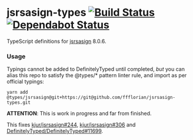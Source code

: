 # jsrsasign-types [![Build Status](https://action-badges.now.sh/ffflorian/jsrsasign-types)](https://github.com/ffflorian/jsrsasign-types/actions/) [![Dependabot Status](https://api.dependabot.com/badges/status?host=github&repo=ffflorian/jsrsasign-types)](https://dependabot.com)

TypeScript definitions for [jsrsasign](https://github.com/kjur/jsrsasign) 8.0.6.

### Usage

Typings cannot be added to DefinitelyTyped until completed, _but_ you can alias this repo to satisfy the @types/\* pattern linter rule, and import as per official typings:

`yarn add @types/jsrsasign@git+https://git@github.com/ffflorian/jsrsasign-types.git`

**ATTENTION**: This is work in progress and far from finished.

This fixes [kjur/jsrsasign#244](https://github.com/kjur/jsrsasign/issues/244), [kjur/jsrsasign#306](https://github.com/kjur/jsrsasign/issues/306) and [DefinitelyTyped/DefinitelyTyped#11699](https://github.com/DefinitelyTyped/DefinitelyTyped/issues/11699).
